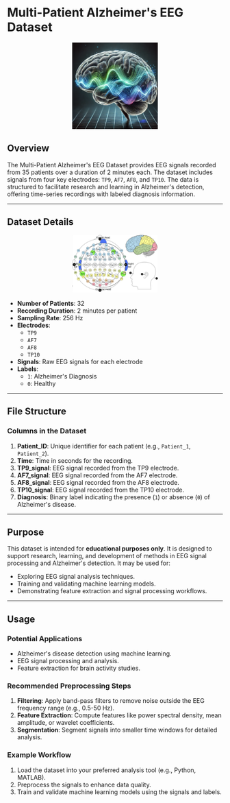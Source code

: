 # Multi-Patient Alzheimer's EEG Dataset

<p align="center">
  <img src="brain_wave.png" alt="Alzheimer's EEG logo" width="200"> 
</p>

## Overview

The Multi-Patient Alzheimer's EEG Dataset provides EEG signals recorded from 35 patients over a duration of 2 minutes each. The dataset includes signals from four key electrodes: `TP9`, `AF7`, `AF8`, and `TP10`. The data is structured to facilitate research and learning in Alzheimer's detection, offering time-series recordings with labeled diagnosis information.

---

## Dataset Details

<p align="center">
    <img src="Placement of Sensors on EEG devices.png" alt="Placement of Sensors on EEG devices" width="200">
</p>

- **Number of Patients**: 32
- **Recording Duration**: 2 minutes per patient
- **Sampling Rate**: 256 Hz
- **Electrodes**:
  - `TP9`
  - `AF7`
  - `AF8`
  - `TP10`
- **Signals**: Raw EEG signals for each electrode
- **Labels**: 
  - `1`: Alzheimer's Diagnosis
  - `0`: Healthy

---

## File Structure

### Columns in the Dataset
1. **Patient_ID**: Unique identifier for each patient (e.g., `Patient_1`, `Patient_2`).
2. **Time**: Time in seconds for the recording.
3. **TP9_signal**: EEG signal recorded from the TP9 electrode.
4. **AF7_signal**: EEG signal recorded from the AF7 electrode.
5. **AF8_signal**: EEG signal recorded from the AF8 electrode.
6. **TP10_signal**: EEG signal recorded from the TP10 electrode.
7. **Diagnosis**: Binary label indicating the presence (`1`) or absence (`0`) of Alzheimer's disease.

---

## Purpose

This dataset is intended for **educational purposes only**. It is designed to support research, learning, and development of methods in EEG signal processing and Alzheimer's detection. It may be used for:
- Exploring EEG signal analysis techniques.
- Training and validating machine learning models.
- Demonstrating feature extraction and signal processing workflows.

---

## Usage

### Potential Applications
- Alzheimer's disease detection using machine learning.
- EEG signal processing and analysis.
- Feature extraction for brain activity studies.

### Recommended Preprocessing Steps
1. **Filtering**: Apply band-pass filters to remove noise outside the EEG frequency range (e.g., 0.5-50 Hz).
2. **Feature Extraction**: Compute features like power spectral density, mean amplitude, or wavelet coefficients.
3. **Segmentation**: Segment signals into smaller time windows for detailed analysis.

### Example Workflow
1. Load the dataset into your preferred analysis tool (e.g., Python, MATLAB).
2. Preprocess the signals to enhance data quality.
3. Train and validate machine learning models using the signals and labels.

